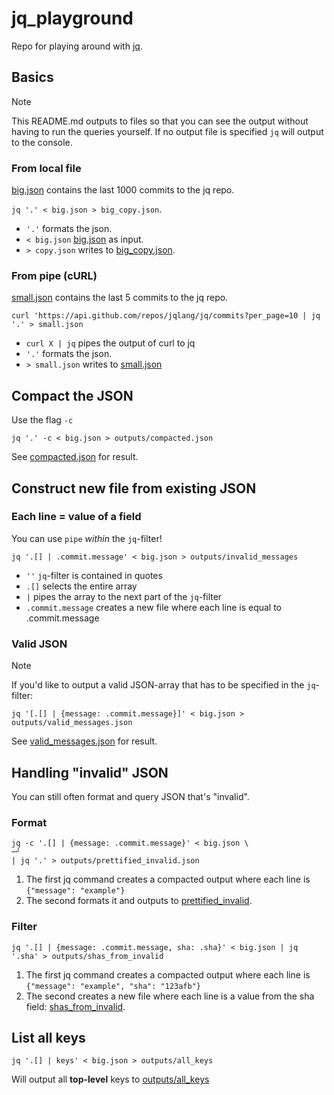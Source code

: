 # jq_playground

Repo for playing around with [jq](https://github.com/jqlang/jq).

## Basics

> [!NOTE]
> This README.md outputs to files so that you can see the output without having to run the queries yourself.
> If no output file is specified `jq` will output to the console.

### From local file

[big.json](big.json) contains the last 1000 commits to the jq repo.

`jq '.' < big.json > big_copy.json`.

- `'.'` formats the json.
- `< big.json` [big.json](big.json) as input.
- `> copy.json` writes to [big_copy.json](big_copy.json).

### From pipe (cURL)

[small.json](small.json) contains the last 5 commits to the jq repo.

`curl 'https://api.github.com/repos/jqlang/jq/commits?per_page=10 | jq '.' > small.json`

- `curl X | jq` pipes the output of curl to jq
- `'.'` formats the json.
- `> small.json` writes to [small.json](small.json)

## Compact the JSON

Use the flag `-c`

`jq '.' -c < big.json > outputs/compacted.json`

See [compacted.json](outputs/compacted.json) for result.

## Construct new file from existing JSON

### Each line = value of a field

You can use `pipe` _within_ the `jq`-filter!

`jq '.[] | .commit.message' < big.json > outputs/invalid_messages`

- `''` `jq`-filter is contained in quotes
- `.[]` selects the entire array
- `|` pipes the array to the next part of the `jq`-filter
- `.commit.message` creates a new file where each line is equal to .commit.message

### Valid JSON

> [!NOTE]
> If you'd like to output a valid JSON-array that has to be specified in the `jq`-filter:

`jq '[.[] | {message: .commit.message}]' < big.json > outputs/valid_messages.json`

See [valid_messages.json](outputs/valid_messages.json) for result.

## Handling "invalid" JSON

You can still often format and query JSON that's "invalid".

### Format

```
jq -c '.[] | {message: .commit.message}' < big.json \                                                                                                                                    ─╯
| jq '.' > outputs/prettified_invalid.json
```

1. The first jq command creates a compacted output where each line is `{"message": "example"}`
2. The second formats it and outputs to [prettified_invalid](outputs/prettified_invalid.json).

### Filter

```
jq '.[] | {message: .commit.message, sha: .sha}' < big.json | jq '.sha' > outputs/shas_from_invalid
```

1. The first jq command creates a compacted output where each line is `{"message": "example", "sha": "123afb"}`
2. The second creates a new file where each line is a value from the sha field: [shas_from_invalid](outputs/shas_from_invalid).

## List all keys

`jq '.[] | keys' < big.json > outputs/all_keys`

Will output all **top-level** keys to [outputs/all_keys](outputs/all_keys)

